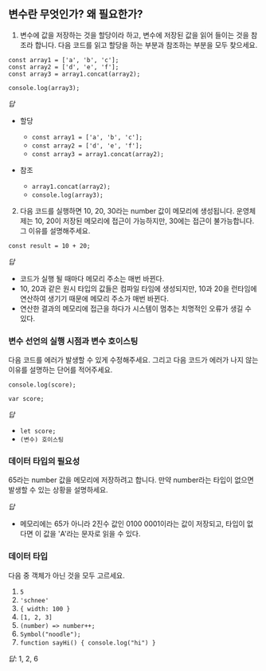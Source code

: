 ## 변수란 무엇인가? 왜 필요한가?

1. 변수에 값을 저장하는 것을 할당이라 하고, 변수에 저장된 값을 읽어 들이는 것을 참조라 합니다.
   다음 코드를 읽고 할당을 하는 부분과 참조하는 부분을 모두 찾으세요.

```
const array1 = ['a', 'b', 'c'];
const array2 = ['d', 'e', 'f'];
const array3 = array1.concat(array2);

console.log(array3);
```

_답_

- 할당

  - `const array1 = ['a', 'b', 'c'];`
  - `const array2 = ['d', 'e', 'f'];`
  - `const array3 = array1.concat(array2);`

- 참조
  - `array1.concat(array2);`
  - `console.log(array3);`

2. 다음 코드를 실행하면 10, 20, 30라는 number 값이 메모리에 생성됩니다. 운영체제는 10, 20이 저장된 메모리에 접근이 가능하지만, 30에는 접근이 불가능합니다. 그 이유를 설명해주세요.

```
const result = 10 + 20;
```

_답_

- 코드가 실행 될 때마다 메모리 주소는 매번 바뀐다.
- 10, 20과 같은 원시 타입의 값들은 컴파일 타임에 생성되지만, 10과 20을 런타임에 연산하여 생기기 때문에 메모리 주소가 매번 바뀐다.
- 연산한 결과의 메모리에 접근을 하다가 시스템이 멈추는 치명적인 오류가 생길 수 있다.

### 변수 선언의 실행 시점과 변수 호이스팅

다음 코드를 에러가 발생할 수 있게 수정해주세요. 그리고 다음 코드가 에러가 나지 않는 이유를 설명하는 단어를 적어주세요.

```
console.log(score);

var score;
```

_답_

- `let score;`
- `(변수) 호이스팅`

### 데이터 타입의 필요성

65라는 number 값을 메모리에 저장하려고 합니다. 만약 number라는 타입이 없으면 발생할 수 있는 상황을 설명하세요.

_답_

- 메모리에는 65가 아니라 2진수 값인 0100 0001이라는 값이 저장되고, 타입이 없다면 이 값을 'A'라는 문자로 읽을 수 있다.

### 데이터 타입

다음 중 객체가 아닌 것을 모두 고르세요.

1. `5`
2. `'schnee'`
3. `{ width: 100 }`
4. `[1, 2, 3]`
5. `(number) => number++;`
6. `Symbol("noodle");`
7. `function sayHi() { console.log("hi") }`

_답_: 1, 2, 6
